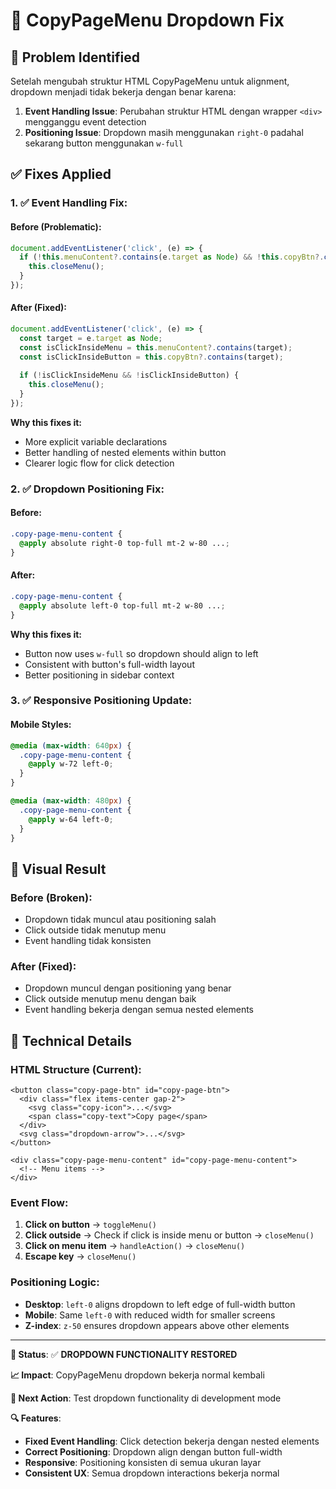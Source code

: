 # 🔧 CopyPageMenu Dropdown Fix

## 🎯 **Problem Identified**

Setelah mengubah struktur HTML CopyPageMenu untuk alignment, dropdown menjadi tidak bekerja dengan benar karena:

1. **Event Handling Issue**: Perubahan struktur HTML dengan wrapper `<div>` mengganggu event detection
2. **Positioning Issue**: Dropdown masih menggunakan `right-0` padahal sekarang button menggunakan `w-full`

## ✅ **Fixes Applied**

### **1. ✅ Event Handling Fix:**

#### **Before (Problematic):**
```javascript
document.addEventListener('click', (e) => {
  if (!this.menuContent?.contains(e.target as Node) && !this.copyBtn?.contains(e.target as Node)) {
    this.closeMenu();
  }
});
```

#### **After (Fixed):**
```javascript
document.addEventListener('click', (e) => {
  const target = e.target as Node;
  const isClickInsideMenu = this.menuContent?.contains(target);
  const isClickInsideButton = this.copyBtn?.contains(target);
  
  if (!isClickInsideMenu && !isClickInsideButton) {
    this.closeMenu();
  }
});
```

**Why this fixes it:**
- More explicit variable declarations
- Better handling of nested elements within button
- Clearer logic flow for click detection

### **2. ✅ Dropdown Positioning Fix:**

#### **Before:**
```css
.copy-page-menu-content {
  @apply absolute right-0 top-full mt-2 w-80 ...;
}
```

#### **After:**
```css
.copy-page-menu-content {
  @apply absolute left-0 top-full mt-2 w-80 ...;
}
```

**Why this fixes it:**
- Button now uses `w-full` so dropdown should align to left
- Consistent with button's full-width layout
- Better positioning in sidebar context

### **3. ✅ Responsive Positioning Update:**

#### **Mobile Styles:**
```css
@media (max-width: 640px) {
  .copy-page-menu-content {
    @apply w-72 left-0;
  }
}

@media (max-width: 480px) {
  .copy-page-menu-content {
    @apply w-64 left-0;
  }
}
```

## 🎨 **Visual Result**

### **Before (Broken):**
- Dropdown tidak muncul atau positioning salah
- Click outside tidak menutup menu
- Event handling tidak konsisten

### **After (Fixed):**
- Dropdown muncul dengan positioning yang benar
- Click outside menutup menu dengan baik
- Event handling bekerja dengan semua nested elements

## 🔧 **Technical Details**

### **HTML Structure (Current):**
```astro
<button class="copy-page-btn" id="copy-page-btn">
  <div class="flex items-center gap-2">
    <svg class="copy-icon">...</svg>
    <span class="copy-text">Copy page</span>
  </div>
  <svg class="dropdown-arrow">...</svg>
</button>

<div class="copy-page-menu-content" id="copy-page-menu-content">
  <!-- Menu items -->
</div>
```

### **Event Flow:**
1. **Click on button** → `toggleMenu()`
2. **Click outside** → Check if click is inside menu or button → `closeMenu()`
3. **Click on menu item** → `handleAction()` → `closeMenu()`
4. **Escape key** → `closeMenu()`

### **Positioning Logic:**
- **Desktop**: `left-0` aligns dropdown to left edge of full-width button
- **Mobile**: Same `left-0` with reduced width for smaller screens
- **Z-index**: `z-50` ensures dropdown appears above other elements

---

**🎯 Status**: ✅ **DROPDOWN FUNCTIONALITY RESTORED**

**📈 Impact**: CopyPageMenu dropdown bekerja normal kembali

**🚀 Next Action**: Test dropdown functionality di development mode

**🔍 Features**: 
- **Fixed Event Handling**: Click detection bekerja dengan nested elements
- **Correct Positioning**: Dropdown align dengan button full-width
- **Responsive**: Positioning konsisten di semua ukuran layar
- **Consistent UX**: Semua dropdown interactions bekerja normal
